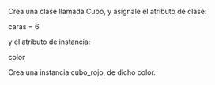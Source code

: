 Crea una clase llamada Cubo, y asígnale el atributo de clase:

caras = 6

y el atributo de instancia:

color

Crea una instancia cubo_rojo, de dicho color.